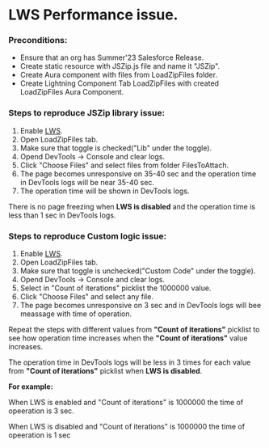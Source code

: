 # LWS Performance issue.

### Preconditions:
* Ensure that an org has Summer'23 Salesforce Release.
* Create static resource with JSZip.js file and name it "JSZip".
* Create Aura component with files from LoadZipFiles folder.
* Create Lightning Component Tab LoadZipFiles with created LoadZipFiles Aura Component.

### Steps to reproduce JSZip library issue:
1. Enable [LWS](https://developer.salesforce.com/docs/component-library/documentation/en/lwc/lwc.security_lwsec_enable).
2. Open LoadZipFiles tab.
3. Make sure that toggle is checked("Lib" under the toggle).
4. Opend DevTools -> Console and clear logs.
5. Click "Choose Files" and select files from folder FilesToAttach.
6. The page becomes unresponsive on 35-40 sec and the operation time in DevTools logs will be near 35-40 sec.
7. The operation time will be shown in DevTools logs.
 
There is no page freezing when **LWS is disabled** and the operation time is less than 1 sec in DevTools logs.

### Steps to reproduce Custom logic issue:
1. Enable [LWS](https://developer.salesforce.com/docs/component-library/documentation/en/lwc/lwc.security_lwsec_enable).
2. Open LoadZipFiles tab.
3. Make sure that toggle is unchecked("Custom Code" under the toggle).
4. Opend DevTools -> Console and clear logs.
5. Select in "Count of iterations" picklist the 1000000 value.
6. Click "Choose Files" and select any file.
7. The page becomes unresponsive on 3 sec and in DevTools logs will bee meassage with time of operation.

Repeat the steps with different values from **"Count of iterations"** picklist to see how operation time increases when the **"Count of iterations"** value increases.

The operation time in DevTools logs will be less in 3 times for each value from **"Count of iterations"** picklist when **LWS is disabled**.

**For example:**

When LWS is enabled and "Count of iterations" is 1000000 the time of opeeration is 3 sec.

When LWS is disabled and "Count of iterations" is 1000000 the time of opeeration is 1 sec
